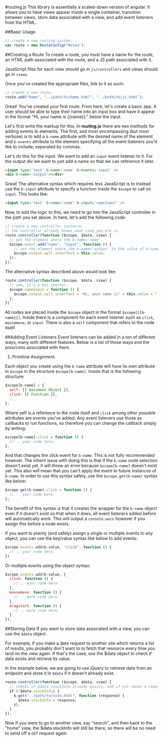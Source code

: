 #routing.js
This library is essentially a scaled-down version of angular. It allows you to have views appear inside a single container, transition between views, store data associated with a view, and add event listeners from the HTML.

##Basic Usage

```javascript
// create a new routing system.
var route = new RouteConfig("#view");
```

##Creating a Route
To create a route, you must have a name for the route, an HTML path associated with the route, and a JS path associated with it.

JavaScript files for each view should go in `js/controllers` and views should go in `views`.

Once you've created the appropriate files, link to it as such:

```javascript
// create a new route.
route.add("home", "../path/to/home.html", "../path/to/js.html");
```

Great! You've created your first route. From here, let's create a basic app. A user should be able to type their name into an input box and have it appear in the format "Hi, your name is {{name}}." below the input.

Let's first write the markup for this. In **routing.js** there are two methods for adding events to elements. The first, and most encompassing (but most verbose) is to add a `b-name` attribute with the desired name of the element and `b-events` attribute to the element specifying all the event listeners you'd like to include; seperated by commas.

Let's do this for the input. We want to add an `input` event listener to it. For the output div we want to just add a name so that we can reference it later.

```html
<input type='text' b-name='name' b-events='input' />
<div b-name='output'></div>
```

Great! The alternative syntax which requires less JavaScript is to instead use the `b-input` attribute to specify a function inside the `$scope` to call on `input`. This looks like:

```html
<input type='text' b-name='name' b-input='nameInput' />
```

Now, to add the logic to this, we need to go into the JavaScript controller in the path you set above. In here, let's add the following code:

```javascript
// create a new controller instance.
// the controller already knows what view you are in.
route.controller(function ($scope, $data, view) {
  // get the element where the b-name='name'.
  $scope.event.add("name", "input", function () {
    // set the element where the b-name='output' to the value of b-name='name'.
    $scope.output.self.innerText = this.value;
  });
});
```

The alternative syntax described above would look like:

```javascript
route.controller(function ($scope, $data, view) {
  // see, it's a bit shorter.
  $scope.nameInput = function () {
    $scope.output.self.innerText = "Hi, your name is" + this.value + ".";
  };
})
```

All nodes are placed inside the `$scope` object in the format `$scope[{{b-name}}]`. Inside there is a component for each event listener such as `click`, `mousemove`, or `input`. There is also a `self` component that refers to the node itself.

##Adding Event Listeners
Event listeners can be added in a ton of different ways, many with different features. Below is a list of those ways and the pros/cons associated with them.

1. Primitive Assignment.

Each object you create using the `b-name` attribute will have its own attribute in `$scope` in the structure `$scope[b-name]`. Inside that is the following structure:

```javascript
$scope[b-name] = {
  self: [[ Document Object ]],
  click: [[ Function ]],
  ...
};
```

Where self is a reference to the node itself and `click` among other possible attributes are events you've added. Any event listeners use those as callbacks to run functions, so therefore you can change the callback simply by writing:

```javascript
$scope[b-name].click = function () {
  // .. your code here.
};
```

And that changes the click event for `b-name`. This is not fully recommended however. The inherit issue with doing this is that if the `b-name` node selection doesn't exist yet, it will throw an error because `$scope[b-name]` doesn't exist yet. This also will mean that you can't apply the event to future instances of `b-name`. In order to use this syntax safely, use the `$scope.get(b-name)` syntax like below:

```javascript
$scope.get(b-name).click = function () {
  // .. your code here.
};
```

The benefit of this syntax is that it creates the wrapper for the `b-name` object even if it doesn't exist so that when it does, all event listeners added before will automatically work. This will output a `console.warn` however if you assign this before a node exists.

If you want to plainly (and safely) assign a single or multiple events to any object, you can use the key/value syntax like below to add events:

```javascript
$scope.events.add(b-value, "click", function () {
  // .. your code here.
})
```

Or multiple events using the object syntax:

```javascript
$scope.events.add(b-value, {
  click: function () {
    // .. your code here.
  },
  mousemove: function () {
    // .. more code here.
  },
  dragstart: function () {
    // .. more code here.
  }
});

```

##Storing Data
If you want to store data associated with a view, you can use the `$data` object.

For example, if you make a data request to another site which returns a list of results, you probably don't want to to fetch that resource every time you land on the view again. If that's the case, use the $data object to check if data exists and retrieve its value.

In the example below, we are going to use jQuery to retrieve data from an endpoint and store it in `$data` if it doesn't already exist.

```javascript
route.controller(function ($scope, $data, view) {
  // checks if $data.stockInfo already exists, and if not sends a request.
  if (!$data.stockInfo) {
    $.get("../path/to/site.html", function (response) {
      $data.stockInfo = response;
    });
  }
});
```

Now if you were to go to another view, say "search", and then back to the "home" view, the $data.stockInfo will still be there, so there will be no need to send off a `GET` request again.
